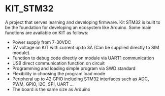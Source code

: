 # KIT_STM32

A project that serves learning and developing firmware. Kit STM32 is built to be the foundation for developing an ecosystem like Arduino.
Some main functions are available on KIT as follows:
- Power supply from 7-30VDC
- 5V voltage on KIT with current up to 3A (Can be supplied directly to SIM module).
- Function to debug code directly on module via UART1 communication
- USB direct communication function on circuit
- Programming and loading simple program via SWD standard
- Flexibility in choosing the program load mode
- Peripheral up to 42 GPIO including STM32 interfaces such as ADC, PWM, GPIO, I2C, SPI, UART ...
- The board is the same size as Arduino
